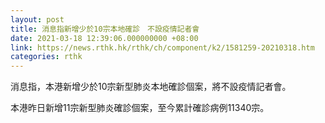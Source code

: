 ```yaml
---
layout: post
title: 消息指新增少於10宗本地確診　不設疫情記者會
date: 2021-03-18 12:39:06.000000000 +08:00
link: https://news.rthk.hk/rthk/ch/component/k2/1581259-20210318.htm
categories: rthk
---
```


消息指，本港新增少於10宗新型肺炎本地確診個案，將不設疫情記者會。

本港昨日新增11宗新型肺炎確診個案，至今累計確診病例11340宗。
